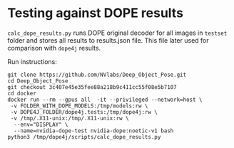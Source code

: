 # Testing against DOPE results

`calc_dope_results.py` runs DOPE original decoder for all images in `testset` folder and stores all results to results.json file. This file later used for comparison with `dope4j` results.

Run instructions:

```
git clone https://github.com/NVlabs/Deep_Object_Pose.git
cd Deep_Object_Pose
git checkout 3c407e45e35fee88a218b9c411cc55f08e5b7107
cd docker
docker run --rm --gpus all  -it --privileged --network=host \
 -v FOLDER_WITH_DOPE_MODELS:/tmp/models:rw \
 -v DOPE4J_FOLDER/dope4j.tests:/tmp/dope4j:rw \
 -v /tmp/.X11-unix:/tmp/.X11-unix:rw \
  --env="DISPLAY" \
  --name=nvidia-dope-test nvidia-dope:noetic-v1 bash
python3 /tmp/dope4j/scripts/calc_dope_results.py
```
